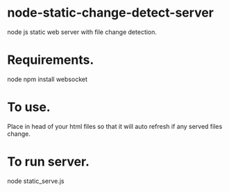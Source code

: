 # node-static-change-detect-server
node js static web server with file change detection.

Requirements.
=============
node
npm install websocket

To use.
=======
Place in head of your html files <meta detection-change="true"> so that it will auto 
refresh if any served files change.  

To run server.
==============
node static_serve.js

